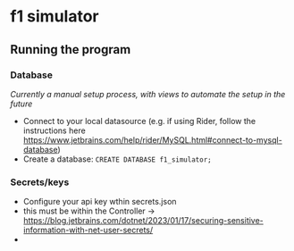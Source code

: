 # f1 simulator

## Running the program

### Database 
_Currently a manual setup process, with views to automate the setup in the future_ 
- Connect to your local datasource (e.g. if using Rider, follow the instructions here https://www.jetbrains.com/help/rider/MySQL.html#connect-to-mysql-database)
- Create a database: `CREATE DATABASE f1_simulator;`

### Secrets/keys 
- Configure your api key wthin secrets.json 
- this must be within the Controller -> https://blog.jetbrains.com/dotnet/2023/01/17/securing-sensitive-information-with-net-user-secrets/ 
- 